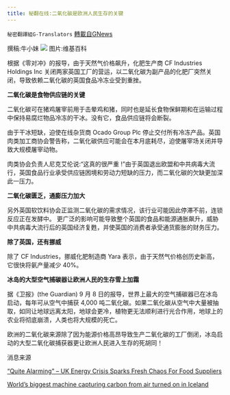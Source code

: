 ```yaml
---
title: 秘翻在线:二氧化碳是欧洲人民生存的关键
---
```

`秘密翻譯組G-Translators` [轉載自GNews](https://gnews.org/zh-hans/1547940/)

撰稿:牛小妹
![](https://assets.gnews.org/wp-content/uploads/2021/09/p-10.jpg)
图片:维基百科

根据《零对冲》的报导，由于天然气价格飙升，化肥生产商 CF Industries Holdings Inc 关闭两家英国工厂的营运，以二氧化碳为副产品的化肥厂突然关闭，导致依赖二氧化碳的英国食品冷冻业受到重挫。

**二氧化碳是食物供应链的关键**

二氧化碳可在猪鸡屠宰前用于击晕鸡和猪，同时也是延长食物保鲜期和在运输过程中保持易腐烂物品冷冻的干冰。没有它，食品供应链将会断裂。

由于干冰短缺，迫使在线杂货商 Ocado Group Plc 停止交付所有冷冻产品。英国肉类加工商协会警告称，二氧化碳供应可能会在本月底耗尽，迫使屠宰场关闭并导致大规模屠宰动物。

肉类协会负责人尼克艾伦说:“这真的很严重 !”由于英国退出欧盟和中共病毒大流行，英国食品行业承受供应链困境和劳动力短缺的压力，而二氧化碳的欠缺更加深此一压力。

**二氧化碳匮乏，通膨压力加大**

另外英国软饮料协会正监测二氧化碳的需求情况，该行业可能因此停滞不前，连锁反应正在发酵中。 更广泛的影响可能导致整个英国的食品和能源通胀飙升，威胁中共病毒大流行后的英国经济复甦，并使英国的消费者承受通货膨胀的财务压力。

**除了英国，还有挪威**

除了 CF Industries，挪威化肥制造商 Yara 表示，由于天然气价格创历史新高，它很快将氨产量减少 40%。

**冰岛的大型空气捕碳器让欧洲人民的生存雪上加霜**

据《卫报》(the Guardian) 9 月 8 日的报导，世界上最大的空气捕碳器已在冰岛启动，每年可从空气中捕获 4,000 吨二氧化碳。如果二氧化碳从空气中大量被抽取，如同让地球远离太阳，地球会更冷，植物更无法顺利进行光合作用，地球上的农业将彻底崩溃，人类也将大规模的死亡。

欧洲的二氧化碳来源除了因为能源价格高昂导致生产二氧化碳的工厂倒闭，冰岛启动的大型二氧化碳捕获器更让欧洲人民进入生存的死胡同！

消息来源

[“Quite Alarming” – UK Energy Crisis Sparks Fresh Chaos For Food Suppliers](http://&quot;Quite%20Alarming&quot;%20-%20UK%20Energy%20Crisis%20Sparks%20Fresh%20Chaos%20For%20Food%20Suppliers)

[World’s biggest machine capturing carbon from air turned on in Iceland](http://World’s%20biggest%20machine%20capturing%20carbon%20from%20air%20turned%20on%20in%20Iceland)
